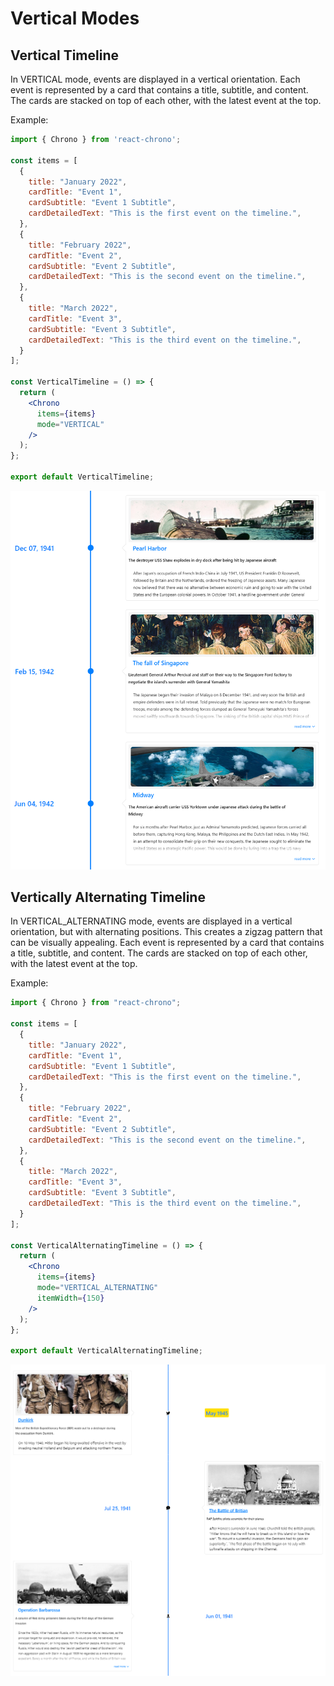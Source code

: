 # Vertical Modes

## Vertical Timeline

In VERTICAL mode, events are displayed in a vertical orientation. Each event is represented by a card that contains a title, subtitle, and content. The cards are stacked on top of each other, with the latest event at the top.

Example:

```jsx
import { Chrono } from 'react-chrono';

const items = [
  {
    title: "January 2022",
    cardTitle: "Event 1",
    cardSubtitle: "Event 1 Subtitle",
    cardDetailedText: "This is the first event on the timeline.",
  },
  {
    title: "February 2022",
    cardTitle: "Event 2",
    cardSubtitle: "Event 2 Subtitle",
    cardDetailedText: "This is the second event on the timeline.",
  },
  {
    title: "March 2022",
    cardTitle: "Event 3",
    cardSubtitle: "Event 3 Subtitle",
    cardDetailedText: "This is the third event on the timeline.",
  }
];

const VerticalTimeline = () => {
  return (
    <Chrono
      items={items}
      mode="VERTICAL"
    />
  );
};

export default VerticalTimeline;
```

![vertical](vertical.png)

## Vertically Alternating Timeline

In VERTICAL_ALTERNATING mode, events are displayed in a vertical orientation, but with alternating positions. This creates a zigzag pattern that can be visually appealing. Each event is represented by a card that contains a title, subtitle, and content. The cards are stacked on top of each other, with the latest event at the top.

Example:

```jsx
import { Chrono } from "react-chrono";

const items = [
  {
    title: "January 2022",
    cardTitle: "Event 1",
    cardSubtitle: "Event 1 Subtitle",
    cardDetailedText: "This is the first event on the timeline.",
  },
  {
    title: "February 2022",
    cardTitle: "Event 2",
    cardSubtitle: "Event 2 Subtitle",
    cardDetailedText: "This is the second event on the timeline.",
  },
  {
    title: "March 2022",
    cardTitle: "Event 3",
    cardSubtitle: "Event 3 Subtitle",
    cardDetailedText: "This is the third event on the timeline.",
  }
];

const VerticalAlternatingTimeline = () => {
  return (
    <Chrono
      items={items}
      mode="VERTICAL_ALTERNATING"
      itemWidth={150}
    />
  );
};

export default VerticalAlternatingTimeline;
```

![vertical_alternating](vertical_alternating.png)
